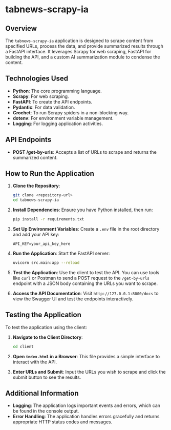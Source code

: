 # tabnews-scrapy-ia

## Overview

The `tabnews-scrapy-ia` application is designed to scrape content from specified URLs, process the data, and provide summarized results through a FastAPI interface. It leverages Scrapy for web scraping, FastAPI for building the API, and a custom AI summarization module to condense the content.

## Technologies Used

- **Python**: The core programming language.
- **Scrapy**: For web scraping.
- **FastAPI**: To create the API endpoints.
- **Pydantic**: For data validation.
- **Crochet**: To run Scrapy spiders in a non-blocking way.
- **dotenv**: For environment variable management.
- **Logging**: For logging application activities.

## API Endpoints

- **POST /get-by-urls**: Accepts a list of URLs to scrape and returns the summarized content.

## How to Run the Application

1. **Clone the Repository**:
   ```bash
   git clone <repository-url>
   cd tabnews-scrapy-ia
   ```

2. **Install Dependencies**:
   Ensure you have Python installed, then run:
   ```bash
   pip install -r requirements.txt
   ```

3. **Set Up Environment Variables**:
   Create a `.env` file in the root directory and add your API key:
   ```
   API_KEY=your_api_key_here
   ```

4. **Run the Application**:
   Start the FastAPI server:
   ```bash
   uvicorn src.main:app --reload
   ```

5. **Test the Application**:
   Use the client to test the API. You can use tools like `curl` or Postman to send a POST request to the `/get-by-urls` endpoint with a JSON body containing the URLs you want to scrape.

6. **Access the API Documentation**:
   Visit `http://127.0.0.1:8000/docs` to view the Swagger UI and test the endpoints interactively.

## Testing the Application

To test the application using the client:

1. **Navigate to the Client Directory**:
   ```bash
   cd client
   ```

2. **Open `index.html` in a Browser**:
   This file provides a simple interface to interact with the API.

3. **Enter URLs and Submit**:
   Input the URLs you wish to scrape and click the submit button to see the results.

## Additional Information

- **Logging**: The application logs important events and errors, which can be found in the console output.
- **Error Handling**: The application handles errors gracefully and returns appropriate HTTP status codes and messages.
